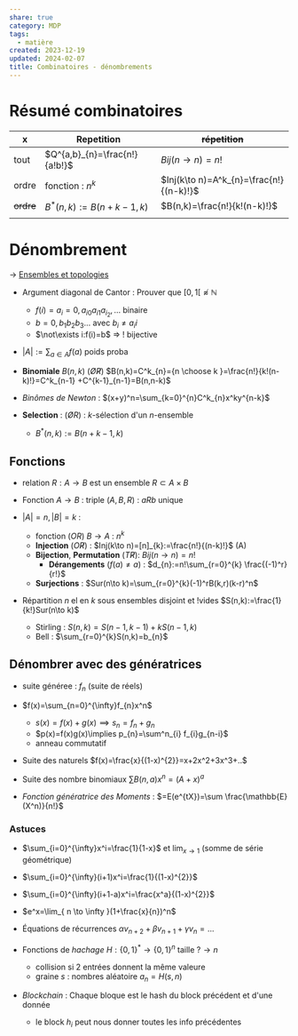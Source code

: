 ```yaml
---  
share: true  
category: MDP  
tags:  
  - matière  
created: 2023-12-19  
updated: 2024-02-07  
title: Combinatoires - dénombrements  
---  
```

# Résumé combinatoires  
| x | Repetition | ~~répetition~~ |  
| ---- | ---- | ---- |  
| tout | $Q^{a,b}_{n}=\frac{n!}{a!b!}$ | $Bij(n\to n)=n!$ |  
| ordre | fonction : $n^k$ | $Inj(k\to n)=A^k_{n}=\frac{n!}{(n-k)!}$ |  
| ~~ordre~~ | $B^*(n,k):=B(n+k-1, k)$ | $B(n,k)=\frac{n!}{k!(n-k)!}$ |  
|  |  |  |  
# Dénombrement  
→ [Ensembles et topologies](Ensembles%20et%20topologies.md)  
  
- Argument diagonal de Cantor : Prouver que $[0,1[\not\approx \mathbb{N}$  
	- $f(i)=a_{i}=0, a_{i0}a_{i1}a_{i_{2}}, \dots$ binaire  
	- $b=0,b_{1}b_{2}b_{3}\dots$ avec $b_{i}\neq a_{i}i$  
	- $\not\exists i:f(i)=b$ ⇒ ! bijective  
  
- $|A|:=\sum_{a\in A} f(a)$ poids proba  
  
  
  
- **Binomiale** $B(n,k)$ ($\not O \not R$) $B(n,k)=C^k_{n}={n \choose k }=\frac{n!}{k!(n-k)!}=C^k_{n-1} +C^{k-1}_{n-1}=B(n,n-k)$  
  
- *Binômes de Newton* : $(x+y)^n=\sum_{k=0}^{n}C^k_{n}x^ky^{n-k}$  
  
- **Selection** : ($\not OR$) :  $k$-sélection d'un $n$-ensemble  
	- $B^*(n,k):=B(n+k-1, k)$  
  
## Fonctions  
  
- relation $R:A\to B$ est un ensemble $R\subset A\times B$  
  
- Fonction $A\to B$ : triple $(A,B,R)$ : $aRb$ unique  
  
- $|A|=n, |B|=k$ :   
	- fonction ($OR$) $B\to A$ : $n^k$  
	- **Injection** ($O\not R$) : $Inj(k\to n)=[n]_{k}:=\frac{n!}{(n-k)!}$ (A)  
	- **Bijection**, **Permutation** ($T\not R$): $Bij(n\to n)=n!$  
		- **Dérangements** ($f(a)\neq a$) : $d_{n}:=n!\sum_{r=0}^{k} \frac{(-1)^r}{r!}$  
	- **Surjections** : $Sur(n\to k)=\sum_{r=0}^{k}(-1)^rB(k,r)(k-r)^n$  
  
- Répartition $n$ el en $k$ sous ensembles disjoint et !vides $S(n,k):=\frac{1}{k!}Sur(n\to k)$  
	- Stirling : $S(n,k)=S(n-1, k-1)+kS(n-1,k)$  
	- Bell : $\sum_{r=0}^{k}S(n,k)=b_{n}$  
  
## Dénombrer avec des génératrices  
  
- suite généree : $f_{n}$ (suite de réels)  
  
- $f(x)=\sum_{n=0}^{\infty}f_{n}x^n$  
	- $s(x)=f(x)+g(x)\implies s_{n}=f_{n}+g_{n}$  
	- $p(x)=f(x)g(x)\implies p_{n}=\sum^n_{i} f_{i}g_{n-i}$  
	- anneau commutatif  
  
- Suite des naturels $f(x)=\frac{x}{(1-x)^{2}}=x+2x^2+3x^3+..$  
  
- Suite des nombre binomiaux $\sum B(n,a)x^n=(A+x)^a$  
  
  
- *Fonction génératrice des Moments* : $=E(e^{tX})=\sum \frac{\mathbb{E}(X^n)}{n!}$  
### Astuces  
  
- $\sum_{i=0}^{\infty}x^i=\frac{1}{1-x}$ et $\lim_{ x \to 1 }$ (somme de série géométrique)  
  
- $\sum_{i=0}^{\infty}(i+1)x^i=\frac{1}{(1-x)^{2}}$  
  
- $\sum_{i=0}^{\infty}(i+1-a)x^i=\frac{x^a}{(1-x)^{2}}$  
  
- $e^x=\lim_{ n \to \infty }(1+\frac{x}{n})^n$  
  
  
  
- Équations de récurrences $\alpha v_{n+2}+\beta v_{n+1}+\gamma v_{n}=\dots$  
  
  
  
  
  
- Fonctions de *hachage* $H:\{ 0,1 \}^*\to \{ 0,1 \}^n$ taille $?\to n$  
	- collision si 2 entrées donnent la même valeure  
	- graine $s$ : nombres aléatoire $a_{n}=H(s,n)$  
  
- *Blockchain* : Chaque bloque est le hash du block précédent et d'une donnée  
	- le block $h_{i}$ peut nous donner toutes les info précédentes  
